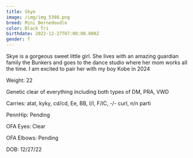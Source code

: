 ```yaml
---
title: Skye
image: /img/img_5398.png
breed: Mini Bernedoodle
color: Black Tri
birthdate: 2022-12-27T07:00:00.000Z
gender: f
---
```

S﻿kye is a gorgeous sweet little girl. She lives with an amazing guardian family the Bunkers and goes to the dance studio where her mom works all the time. I am excited to pair her with my boy Kobe in 2024

Weight: 22

Genetic clear of everything including both types of DM, PRA, VWD

Carries: atat, kyky, cd/cd, Ee, BB, I/I, F/IC, -/- curl, n/n parti

P﻿ennHip: Pending

O﻿FA Eyes: Clear

O﻿FA Elbows: Pending

D﻿OB: 12/27/22